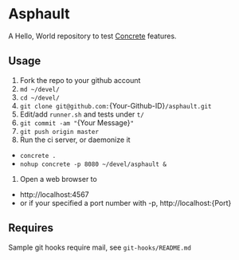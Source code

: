 # Asphault

A Hello, World repository to test [Concrete](https://github.com/ryankee/concrete) features.

## Usage

1. Fork the repo to your github account
1. `md ~/devel/`
1. `cd ~/devel/`
1. `git clone git@github.com:`{Your-Github-ID}`/asphault.git`
1. Edit/add `runner.sh` and tests under `t/`
1. `git commit -am "`{Your Message}`"`
1. `git push origin master`
1. Run the ci server, or daemonize it
 * `concrete .`
 * `nohup concrete -p 8080 ~/devel/asphault &`
1. Open a web browser to
 * http://localhost:4567
 * or if your specified a port number with -p, http://localhost:{Port}

## Requires

Sample git hooks require mail, see `git-hooks/README.md`

